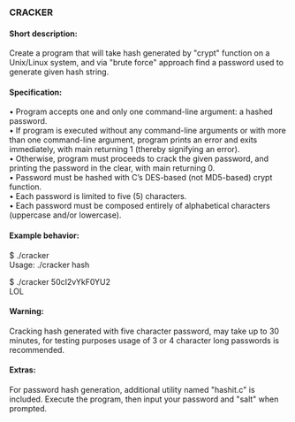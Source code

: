### CRACKER

#### Short description:
Create a program that will take hash generated by "crypt" function on a Unix/Linux system, and 
via "brute force" approach find a password used to generate given hash string. 

#### Specification:
•	Program accepts one and only one command-line argument: a hashed password.<br/>
•	If program is executed without any command-line arguments or with more than one 
command-line argument, program prints an error and exits immediately, 
with main returning 1 (thereby signifying an error).<br/>
•	Otherwise, program must proceeds to crack the given password, and printing the password in the clear, with main returning 0.<br/>
•	Password must be hashed with C’s DES-based (not MD5-based) crypt function.<br/>
•	Each password is limited to five (5) characters.<br/>
•	Each password must be composed entirely of alphabetical characters (uppercase and/or 
lowercase).<br/>

#### Example behavior:
$ ./cracker<br/>
Usage: ./cracker hash

$ ./cracker 50cI2vYkF0YU2<br/>
LOL

#### Warning:
Cracking hash generated with five character password, may take up to 30 minutes, for testing purposes usage of 3 or 4 character long passwords is recommended.<br/>

#### Extras:
For password hash generation, additional utility named "hashit.c" is included. Execute the program, then input your password and "salt" when prompted. 